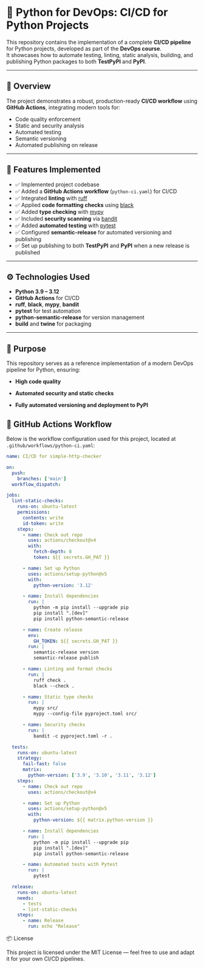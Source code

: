 # 🐍 Python for DevOps: CI/CD for Python Projects

This repository contains the implementation of a complete **CI/CD pipeline** for Python projects, developed as part of the **DevOps course**.  
It showcases how to automate testing, linting, static analysis, building, and publishing Python packages to both **TestPyPI** and **PyPI**.

---

## 🚀 Overview

The project demonstrates a robust, production-ready **CI/CD workflow** using **GitHub Actions**, integrating modern tools for:
- Code quality enforcement
- Static and security analysis
- Automated testing
- Semantic versioning
- Automated publishing on release

---

## 🧩 Features Implemented

- ✅ Implemented project codebase  
- ✅ Added a **GitHub Actions workflow** (`python-ci.yaml`) for CI/CD  
- ✅ Integrated **linting** with [ruff](https://github.com/astral-sh/ruff)  
- ✅ Applied **code formatting checks** using [black](https://github.com/psf/black)  
- ✅ Added **type checking** with [mypy](https://github.com/python/mypy)  
- ✅ Included **security scanning** via [bandit](https://github.com/PyCQA/bandit)  
- ✅ Added **automated testing** with [pytest](https://pytest.org)  
- ✅ Configured **semantic-release** for automated versioning and publishing  
- ✅ Set up publishing to both **TestPyPI** and **PyPI** when a new release is published  

---

## ⚙️ Technologies Used

- **Python 3.9 – 3.12**  
- **GitHub Actions** for CI/CD  
- **ruff**, **black**, **mypy**, **bandit**  
- **pytest** for test automation  
- **python-semantic-release** for version management  
- **build** and **twine** for packaging  

---

## 🧠 Purpose

This repository serves as a reference implementation of a modern DevOps pipeline for Python, ensuring:

- **High code quality**

- **Automated security and static checks**

- **Fully automated versioning and deployment to PyPI**


## 🧱 GitHub Actions Workflow

Below is the workflow configuration used for this project, located at  
`.github/workflows/python-ci.yaml`:

```yaml
name: CI/CD for simple-http-checker

on:
  push:
    branches: ['main']
  workflow_dispatch:

jobs:
  lint-static-checks:
    runs-on: ubuntu-latest
    permissions:
      contents: write
      id-token: write
    steps:
      - name: Check out repo
        uses: actions/checkout@v4
        with:
          fetch-depth: 0
          token: ${{ secrets.GH_PAT }}

      - name: Set up Python
        uses: actions/setup-python@v5
        with:
          python-version: '3.12'

      - name: Install dependencies
        run: |
          python -m pip install --upgrade pip
          pip install ".[dev]"
          pip install python-semantic-release

      - name: Create release
        env:
          GH_TOKEN: ${{ secrets.GH_PAT }}
        run: |
          semantic-release version
          semantic-release publish

      - name: Linting and format checks
        run: |
          ruff check .
          black --check .

      - name: Static type checks
        run: |
          mypy src/
          mypy --config-file pyproject.toml src/

      - name: Security checks
        run: |
          bandit -c pyproject.toml -r .

  tests:
    runs-on: ubuntu-latest
    strategy:
      fail-fast: false
      matrix:
        python-version: ['3.9', '3.10', '3.11', '3.12']
    steps:
      - name: Check out repo
        uses: actions/checkout@v4

      - name: Set up Python
        uses: actions/setup-python@v5
        with:
          python-version: ${{ matrix.python-version }}

      - name: Install dependencies
        run: |
          python -m pip install --upgrade pip
          pip install ".[dev]"
          pip install python-semantic-release

      - name: Automated tests with Pytest
        run: |
          pytest

  release:
    runs-on: ubuntu-latest
    needs:
      - tests
      - lint-static-checks
    steps:
      - name: Release
        run: echo "Release"
```

📦 License

This project is licensed under the MIT License — feel free to use and adapt it for your own CI/CD pipelines.

